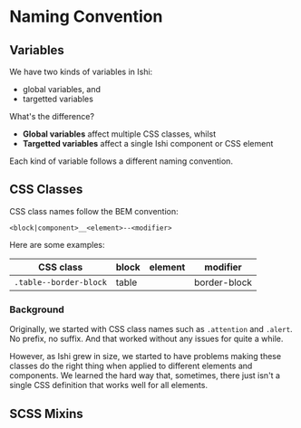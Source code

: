 # Naming Convention

## Variables

We have two kinds of variables in Ishi:

* global variables, and
* targetted variables

What's the difference?

* __Global variables__ affect multiple CSS classes, whilst
* __Targetted variables__ affect a single Ishi component or CSS element

Each kind of variable follows a different naming convention.

## CSS Classes

CSS class names follow the BEM convention:

```
<block|component>__<element>--<modifier>
```

Here are some examples:

CSS class | block | element | modifier
----------|---------|---------|-------
`.table--border-block` | table | | border-block

### Background

Originally, we started with CSS class names such as `.attention` and `.alert`. No prefix, no suffix. And that worked without any issues for quite a while.

However, as Ishi grew in size, we started to have problems making these classes do the right thing when applied to different elements and components. We learned the hard way that, sometimes, there just isn't a single CSS definition that works well for all elements.

## SCSS Mixins